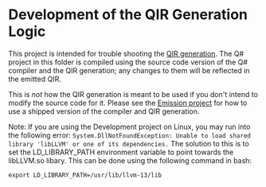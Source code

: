 ﻿# Development of the QIR Generation Logic

This project is intended for trouble shooting the [QIR generation](../../../src/QsCompiler/QirGeneration). The Q# project in this folder is compiled using the source code version of the Q# compiler and the QIR generation; any changes to them will be reflected in the emitted QIR.

This is *not* how the QIR generation is meant to be used if you don't intend to modify the source code for it. Please see the [Emission project](../Emission) for how to use a shipped version of the compiler and QIR generation.

Note: If you are using the Development project on Linux, you may run into the following error: `System.DllNotFoundException: Unable to load shared library 'libLLVM' or one of its dependencies.` The solution to this is to set the LD_LIBRARY_PATH environment variable to point towards the libLLVM.so libary. This can be done using the following command in bash:
```
export LD_LIBRARY_PATH=/usr/lib/llvm-13/lib
```
